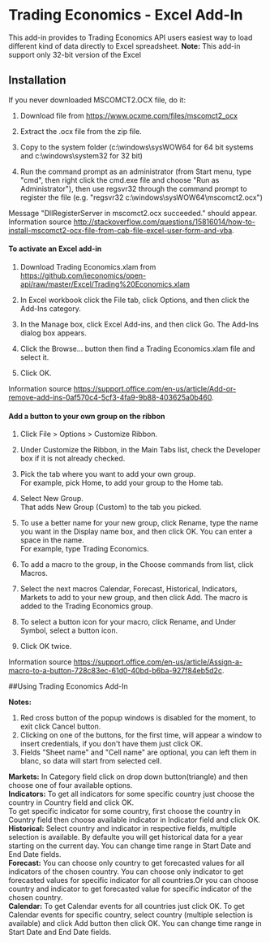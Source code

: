 # Trading Economics - Excel Add-In
This add-in provides to Trading Economics API users easiest way to load different kind of data directly to Excel spreadsheet.
**Note:** This add-in support only  32-bit version of the Excel  

## Installation
If you never downloaded MSCOMCT2.OCX file, do it: 

1. Download file from  https://www.ocxme.com/files/mscomct2_ocx

2. Extract the .ocx file from the zip file.

3. Copy to the system folder (c:\windows\sysWOW64 for 64 bit systems and c:\windows\system32 for 32 bit)

4. Run the command prompt as an administrator (from Start menu, type "cmd", then right click the cmd.exe file and choose "Run as Administrator"),
then use regsvr32 through the command prompt to register the file (e.g. "regsvr32 c:\windows\sysWOW64\mscomct2.ocx") 

Message "DllRegisterServer in mscomct2.ocx succeeded." should appear.  
Information source http://stackoverflow.com/questions/15816014/how-to-install-mscomct2-ocx-file-from-cab-file-excel-user-form-and-vba.

#### To activate an Excel add-in    

1. Download Trading Economics.xlam from https://github.com/ieconomics/open-api/raw/master/Excel/Trading%20Economics.xlam

2. In Excel workbook click the File tab, click Options, and then click the Add-Ins category.

3. In the Manage box, click Excel Add-ins, and then click Go. The Add-Ins dialog box appears.

4. Click the Browse... button then find a Trading Economics.xlam file  and select it.              

5. Click OK.  

Information source https://support.office.com/en-us/article/Add-or-remove-add-ins-0af570c4-5cf3-4fa9-9b88-403625a0b460.

#### Add a button to your own group on the ribbon

1. Click File > Options > Customize Ribbon.

2. Under Customize the Ribbon, in the Main Tabs list, check the Developer box if it is not already checked.

3. Pick the tab where you want to add your own group.  
For example, pick Home, to add your group to the Home tab.

4. Select New Group.  
That adds New Group (Custom) to the tab you picked.

5. To use a better name for your new group, click Rename, type the name you want in the Display name box, and then click OK. You can enter a space in the name.  
For example, type Trading Economics.

6. To add a macro to the group, in the Choose commands from list, click Macros.

7. Select the next macros Calendar, Forecast, Historical, Indicators, Markets to add to your new group, and then click Add. The macro is added to the Trading Economics group.

8. To select a button icon for your macro, click Rename, and Under Symbol, select a button icon.

9. Click OK twice.

Information source https://support.office.com/en-us/article/Assign-a-macro-to-a-button-728c83ec-61d0-40bd-b6ba-927f84eb5d2c. 

##Using Trading Economics Add-In

**Notes:**

1. Red cross button of the popup windows is disabled for the moment, to exit click Cancel button.
2. Clicking on one of the buttons, for the first time, will appear a window to insert credentials, if you don't have them just click OK.
3. Fields "Sheet name" and "Cell name" are optional, you can left them in blanc, so data will start from selected cell.

**Markets:** In Category field click on drop down button(triangle) and then choose one of four available options.  
**Indicators:** To get all indicators for some specific country just choose the country in Country field and click OK.  
To get specific indicator for some country, first choose the country in Country field then choose available indicator in Indicator field and click OK.  
**Historical:** Select country and indicator in respective fields, multiple selection is available. By defaulte you will get historical data for a year starting on the current day. You can change time range in Start Date and End Date fields.  
**Forecast:** You can choose only country to get forecasted values for all indicators of the chosen country. You can choose only indicator to get forecasted values for specific indicator for all countries.Or you can choose country and indicator to get forecasted value for specific indicator of the chosen country.  
**Calendar:** To get Calendar events for all countries just click OK. To get Calendar events for specific country, select country (multiple selection is available) and click Add button then click OK. You can change time range in Start Date and End Date fields. 
